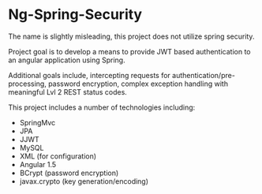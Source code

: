 # Ng-Spring-Security
The name is slightly misleading, this project does not utilize spring security.  
  
Project goal is to develop a means to provide JWT based authentication to an angular application using Spring.  
  
Additional goals include, intercepting requests for authentication/pre-processing, password encryption, complex exception handling with meaningful Lvl 2 REST status codes.  
  
This project includes a number of technologies including:  
* SpringMvc
* JPA
* JJWT
* MySQL
* XML (for configuration)
* Angular 1.5
* BCrypt (password encryption)
* javax.crypto (key generation/encoding)
  
